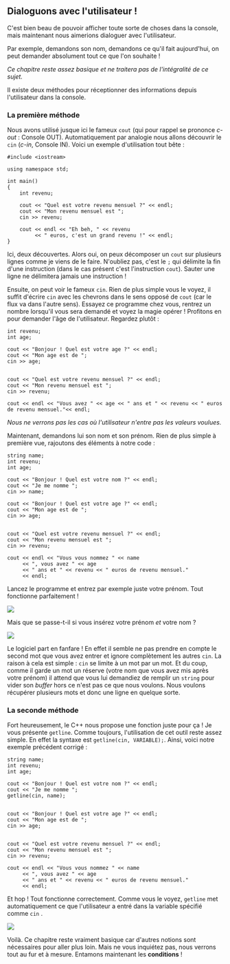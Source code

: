 ## Dialoguons avec l'utilisateur !

C'est bien beau de pouvoir afficher toute sorte de choses dans la console, mais
maintenant nous aimerions dialoguer avec l'utilisateur.

Par exemple, demandons son nom, demandons ce qu'il fait aujourd'hui, on peut
demander absolument tout ce que l'on souhaite !

*Ce chapitre reste assez basique et ne traitera pas de l'intégralité de ce 
sujet.*

Il existe deux méthodes pour réceptionner des informations depuis l'utilisateur
dans la console.

### La première méthode

Nous avons utilisé jusque ici le fameux ```cout``` (qui pour rappel se prononce 
*c-out* : Console OUT). Automatiquement par analogie nous allons découvrir le 
```cin``` (*c-in*, Console IN). Voici un exemple d'utilisation tout bête :

    #include <iostream>
    
    using namespace std;
    
    int main()
    {
        int revenu;
        
        cout << "Quel est votre revenu mensuel ?" << endl;
        cout << "Mon revenu mensuel est ";
        cin >> revenu;
        
        cout << endl << "Eh beh, " << revenu 
             << " euros, c'est un grand revenu !" << endl;
    }
    
Ici, deux découvertes. Alors oui, on peux décomposer un ```cout``` sur plusieurs
lignes comme je viens de le faire. N'oubliez pas, c'est le ```;``` qui délimite
la fin d'une instruction (dans le cas présent c'est l'instruction ```cout```).
Sauter une ligne ne délimitera jamais une instruction !

Ensuite, on peut voir le fameux ```cin```. Rien de plus simple vous le voyez,
il suffit d'écrire ```cin``` avec les chevrons dans le sens opposé de
```cout``` (car le flux va dans l'autre sens). Essayez ce programme chez vous,
rentrez un nombre lorsqu'il vous sera demandé et voyez la magie opérer !
Profitons en pour demander l'âge de l'utilisateur. Regardez plutôt :

    int revenu;
    int age;
    
    cout << "Bonjour ! Quel est votre age ?" << endl;
    cout << "Mon age est de ";
    cin >> age;


    cout << "Quel est votre revenu mensuel ?" << endl;
    cout << "Mon revenu mensuel est ";
    cin >> revenu;

    cout << endl << "Vous avez " << age << " ans et " << revenu << " euros de revenu mensuel."<< endl;
    
*Nous ne verrons pas les cas où l'utilisateur n'entre pas les valeurs voulues.*

Maintenant, demandons lui son nom et son prénom. Rien de plus simple à première 
vue, rajoutons des éléments à notre code :

    string name;
    int revenu;
    int age;

    cout << "Bonjour ! Quel est votre nom ?" << endl;
    cout << "Je me nomme ";
    cin >> name;

    cout << "Bonjour ! Quel est votre age ?" << endl;
    cout << "Mon age est de ";
    cin >> age;


    cout << "Quel est votre revenu mensuel ?" << endl;
    cout << "Mon revenu mensuel est ";
    cin >> revenu;

    cout << endl << "Vous vous nommez " << name
         << ", vous avez " << age
         << " ans et " << revenu << " euros de revenu mensuel."
         << endl;

Lancez le programme et entrez par exemple juste votre prénom. Tout fonctionne
parfaitement !

![](Screenshot_2015-07-23_12-38-59.png)

Mais que se passe-t-il si vous insérez votre prénom *et* votre nom ?

![](Screenshot_2015-07-23_12-41-06.png)

Le logiciel part en fanfare ! En effet il semble ne pas prendre en compte le
second mot que vous avez entrer et ignore complètement les autres ```cin```. La
raison à cela est simple : ```cin``` se limite à un mot par un mot. Et du coup,
comme il garde un mot un réserve (votre nom que vous avez mis après votre
prénom) il attend que vous lui demandiez de remplir un ```string``` pour vider
son *buffer* hors ce n'est pas ce que nous voulons.  Nous voulons récupérer
plusieurs mots et donc une ligne en quelque sorte.

### La seconde méthode

Fort heureusement, le C++ nous propose une fonction juste pour ça ! Je vous
présente ```getline```. Comme toujours, l'utilisation de cet outil reste
assez simple. En effet la syntaxe est ```getline(cin, VARIABLE);```. Ainsi,
voici notre exemple précédent corrigé :

    string name;
    int revenu;
    int age;

    cout << "Bonjour ! Quel est votre nom ?" << endl;
    cout << "Je me nomme ";
    getline(cin, name);


    cout << "Bonjour ! Quel est votre age ?" << endl;
    cout << "Mon age est de ";
    cin >> age;


    cout << "Quel est votre revenu mensuel ?" << endl;
    cout << "Mon revenu mensuel est ";
    cin >> revenu;

    cout << endl << "Vous vous nommez " << name
         << ", vous avez " << age
         << " ans et " << revenu << " euros de revenu mensuel."
         << endl;
         
Et hop ! Tout fonctionne correctement. Comme vous le voyez, ```getline``` met
automatiquement ce que l'utilisateur a entré dans la variable spécifié comme 
```cin``` .

![](Screenshot_2015-07-23_14-43-55.png)

Voilà. Ce chapitre reste vraiment basique car d'autres notions sont nécessaires
pour aller plus loin. Mais ne vous inquiétez pas, nous verrons tout au
fur et à mesure. Entamons maintenant les **conditions** !
